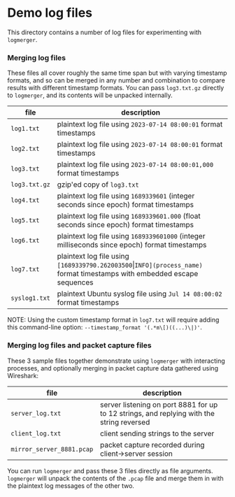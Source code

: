 # Demo log files

This directory contains a number of log files for experimenting with `logmerger`.

### Merging log files

These files all cover roughly the same time span but with varying timestamp formats, and so can be merged in any
number and combination to compare results with different timestamp formats. You can pass `log3.txt.gz` directly to
`logmerger`, and its contents will be unpacked internally.

| file          | description                                                                                                                  |
|---------------|------------------------------------------------------------------------------------------------------------------------------|
| `log1.txt`    | plaintext log file using `2023-07-14 08:00:01` format timestamps                                                             |
| `log2.txt`    | plaintext log file using `2023-07-14 08:00:01` format timestamps                                                             |
| `log3.txt`    | plaintext log file using `2023-07-14 08:00:01,000` format timestamps                                                         |
| `log3.txt.gz` | gzip'ed copy of `log3.txt`                                                                                                   |
| `log4.txt`    | plaintext log file using `1689339601` (integer seconds since epoch) format timestamps                                        |
| `log5.txt`    | plaintext log file using `1689339601.000` (float seconds since epoch) format timestamps                                      |
| `log6.txt`    | plaintext log file using `1689339601000` (integer milliseconds since epoch) format timestamps                                |
| `log7.txt`    | plaintext log file using `[1689339790.262003500`&#124;`INFO](process_name)` format timestamps with embedded escape sequences |
| `syslog1.txt` | plaintext Ubuntu syslog file using `Jul 14 08:00:02` format timestamps                                                       |

NOTE: Using the custom timestamp format in `log7.txt` will require adding this command-line 
option: `--timestamp_format '(.*m\[)((...)\|)'`.


### Merging log files and packet capture files

These 3 sample files together demonstrate using `logmerger` with interacting processes, and optionally
merging in packet capture data gathered using Wireshark:

| file                      | description                                                                               |
|---------------------------|-------------------------------------------------------------------------------------------|
| `server_log.txt`          | server listening on port 8881 for up to 12 strings, and replying with the string reversed |
| `client_log.txt`          | client sending strings to the server                                                      |
| `mirror_server_8881.pcap` | packet capture recorded during client->server session                                     |

You can run `logmerger` and pass these 3 files directly as file arguments. `logmerger` will unpack the contents of the
`.pcap` file and merge them in with the plaintext log messages of the other two.
